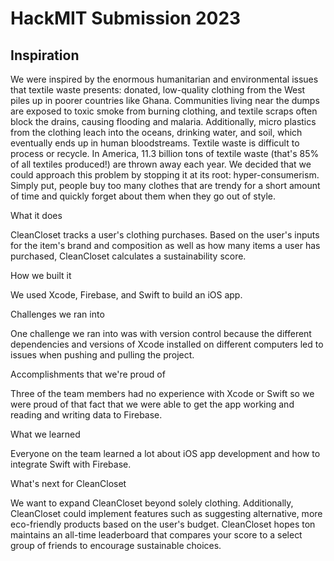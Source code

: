# HackMIT Submission 2023
## Inspiration

We were inspired by the enormous humanitarian and environmental issues that textile waste presents: donated, low-quality clothing from the West piles up in poorer countries like Ghana. Communities living near the dumps are exposed to toxic smoke from burning clothing, and textile scraps often block the drains, causing flooding and malaria. Additionally, micro plastics from the clothing leach into the oceans, drinking water, and soil, which eventually ends up in human bloodstreams. Textile waste is difficult to process or recycle. In America, 11.3 billion tons of textile waste (that's 85% of all textiles produced!) are thrown away each year. We decided that we could approach this problem by stopping it at its root: hyper-consumerism. Simply put, people buy too many clothes that are trendy for a short amount of time and quickly forget about them when they go out of style.

What it does

CleanCloset tracks a user's clothing purchases. Based on the user's inputs for the item's brand and composition as well as how many items a user has purchased, CleanCloset calculates a sustainability score.

How we built it

We used Xcode, Firebase, and Swift to build an iOS app.

Challenges we ran into

One challenge we ran into was with version control because the different dependencies and versions of Xcode installed on different computers led to issues when pushing and pulling the project.

Accomplishments that we're proud of

Three of the team members had no experience with Xcode or Swift so we were proud of that fact that we were able to get the app working and reading and writing data to Firebase.

What we learned

Everyone on the team learned a lot about iOS app development and how to integrate Swift with Firebase.

What's next for CleanCloset

We want to expand CleanCloset beyond solely clothing. Additionally, CleanCloset could implement features such as suggesting alternative, more eco-friendly products based on the user's budget. CleanCloset hopes ton maintains an all-time leaderboard that compares your score to a select group of friends to encourage sustainable choices.
